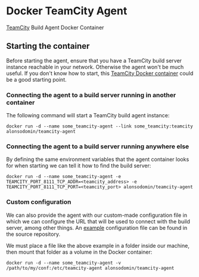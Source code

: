 # Docker TeamCity Agent

[TeamCity](https://www.jetbrains.com/teamcity) Build Agent Docker Container

## Starting the container

Before starting the agent, ensure that you have a TeamCity build server instance reachable in your network.
Otherwise the agent won't be much useful. If you don't know how to start, this 
[TeamCity Docker container](https://registry.hub.docker.com/u/alonsodomin/teamcity-server/) could be a good
starting point.

### Connecting the agent to a build server running in another container

The following command will start a TeamCity build agent instance:

```
docker run -d --name some_teamcity-agent --link some_teamcity:teamcity alonsodomin/teamcity-agent
```

### Connecting the agent to a build server running anywhere else

By defining the same environment variables that the agent container looks for when starting we can tell it how
to find the build server:

```
docker run -d --name some_teamcity-agent -e TEAMCITY_PORT_8111_TCP_ADDR=<teamcity_address> -e TEAMCITY_PORT_8111_TCP_PORT=<teamcity_port> alonsodomin/teamcity-agent
```

### Custom configuration

We can also provide the agent with our custom-made configuration file in which we can configure the URL that will
be used to connect with the build server, among other things. An 
[example](https://github.com/alonsodomin/docker-teamcity/blob/master/test/agent/buildAgent.properties)
configuration file can be found in the source repository.

We must place a file like the above example in a folder inside our machine, then mount that folder as a volume
in the Docker container:

```
docker run -d --name some_teamcity-agent -v /path/to/my/conf:/etc/teamcity-agent alonsodomin/teamcity-agent
```

